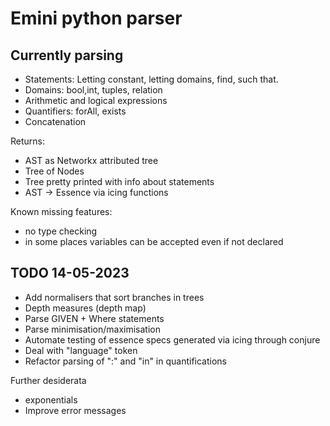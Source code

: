 
# Emini python parser

## Currently parsing

* Statements: Letting constant, letting domains, find, such that.
* Domains: bool,int, tuples, relation
* Arithmetic and logical expressions
* Quantifiers: forAll, exists
* Concatenation

Returns:

* AST as Networkx attributed tree
* Tree of Nodes
* Tree pretty printed with info about statements
* AST -> Essence via icing functions

Known missing features:

* no type checking
* in some places variables can be accepted even if not declared

## TODO 14-05-2023

* Add normalisers that sort branches in trees
* Depth measures (depth map)
* Parse GIVEN + Where statements
* Parse minimisation/maximisation
* Automate testing of essence specs generated via icing through conjure
* Deal with "language" token
* Refactor parsing of ":" and "in" in quantifications


Further desiderata

* exponentials
* Improve error messages
